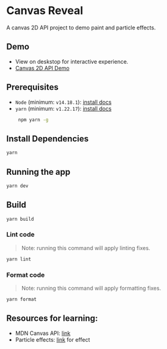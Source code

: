# Canvas Reveal

A canvas 2D API project to demo paint and particle effects.

## Demo
- View on deskstop for interactive experience.
- [Canvas 2D API Demo](https://saspect-io.github.io/reveal-canvas/)



## Prerequisites

-   `Node` (minimum: `v14.18.1`): [install docs](https://nodejs.org/en/download/package-manager/)
-   `yarn` (minimum: `v1.22.17`): [install docs](https://www.npmjs.com/package/yarn)
    ```bash
     npm yarn -g
    ```

## Install Dependencies

```bash
yarn
```

## Running the app
```bash
yarn dev
```

## Build
```bash
yarn build
```

### Lint code
> Note: running this command will apply linting fixes.

```bash
yarn lint
```

### Format code

> Note: running this command will apply formatting fixes.

```bash
yarn format
```

## Resources for learning:
- MDN Canvas API: [link](https://developer.mozilla.org/en-US/docs/Web/API/Canvas_API)
- Particle effects: [link](https://www.youtube.com/watch?v=RCVxXgJ8xSk&list=PLMx93AkeYxpWOrJv27UpaNPxWyl4fA-Of&index=2) for effect

